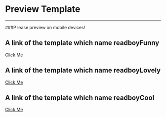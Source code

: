 # Preview Template 
------- 
###P lease preview on mobile devices!<br/>
## A link of the template which name readboyFunny<br/>
[Click Me](https://nangxif.github.io/template/readboyFunny/ "悬停显示")<br/>
## A link of the template which name readboyLovely<br/>
[Click Me](https://nangxif.github.io/template/readboyLovely/ "悬停显示")<br/>
## A link of the template which name readboyCool<br/>
[Click Me](https://nangxif.github.io/template/readboyCool/ "悬停显示")<br/>